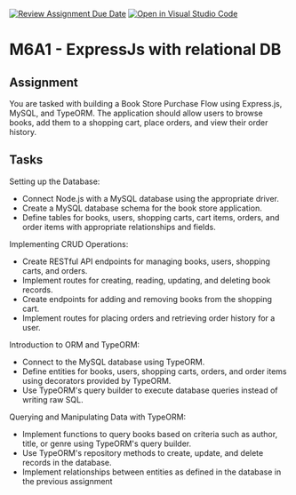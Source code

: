 [![Review Assignment Due Date](https://classroom.github.com/assets/deadline-readme-button-24ddc0f5d75046c5622901739e7c5dd533143b0c8e959d652212380cedb1ea36.svg)](https://classroom.github.com/a/Iw56sSBa)
[![Open in Visual Studio Code](https://classroom.github.com/assets/open-in-vscode-718a45dd9cf7e7f842a935f5ebbe5719a5e09af4491e668f4dbf3b35d5cca122.svg)](https://classroom.github.com/online_ide?assignment_repo_id=11540897&assignment_repo_type=AssignmentRepo)
# M6A1 - ExpressJs with relational DB

## Assignment
You are tasked with building a Book Store Purchase Flow using Express.js, MySQL, and TypeORM. The application should allow users to browse books, add them to a shopping cart, place orders, and view their order history. 

## Tasks
Setting up the Database:
- Connect Node.js with a MySQL database using the appropriate driver.
- Create a MySQL database schema for the book store application.
- Define tables for books, users, shopping carts, cart items, orders, and order items with appropriate relationships and fields.

Implementing CRUD Operations:
- Create RESTful API endpoints for managing books, users, shopping carts, and orders.
- Implement routes for creating, reading, updating, and deleting book records.
- Create endpoints for adding and removing books from the shopping cart.
- Implement routes for placing orders and retrieving order history for a user.


Introduction to ORM and TypeORM:
- Connect to the MySQL database using TypeORM.
- Define entities for books, users, shopping carts, orders, and order items using decorators provided by TypeORM.
- Use TypeORM's query builder to execute database queries instead of writing raw SQL.

Querying and Manipulating Data with TypeORM:
- Implement functions to query books based on criteria such as author, title, or genre using TypeORM's query builder.
- Use TypeORM's repository methods to create, update, and delete records in the database.
- Implement relationships between entities  as defined in the database in the previous assignment
